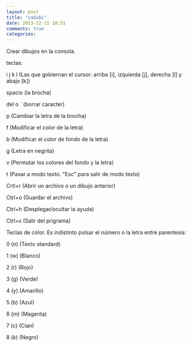 ```yaml
---
layout: post
title: "cadubi"
date: 2013-12-15 18:51
comments: true
categories: 
---
```

Crear dibujos en la consola. 

teclas: 

i j k l    (Las que gobiernan el cursor: arriba [i], izquierda [j], derecha [l] y abajo [k]) 

spacio     (la brocha)  

del o `    (borrar caracter) 

p          (Cambiar la letra de la brocha) 

f      	   (Modificar el color de la letra) 

b          (Modificar el color de fondo de la letra) 

g          (Letra en negrita) 

v          (Permutar los colores del fondo y la letra) 

t          (Pasar a modo texto. "Esc" para salir de modo texto) 

Crtl+r     (Abrir un archivo o un dibujo anterior) 

Ctrl+o     (Guardar el archivo) 

Ctrl+h     (Desplegar/ocultar la ayuda) 

Ctrl+x     (Salir del prigrama) 

Teclas de color. Es indistinto pulsar el número o la letra entre parentesis: 

0 (n)      (Texto standard) 

1 (w)      (Blanco) 

2 (r)      (Rojo) 

3 (g)      (Verde) 

4 (y)      (Amarillo) 

5 (b)      (Azul) 

6 (m)      (Magenta) 

7 (c)      (Cian) 

8 (k)      (Negro) 

